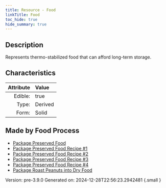 ```yaml
---
title: Resource - Food
linkTitle: Food
toc_hide: true
hide_summary: true
---
```


## Description
Represents thermo-stabilized food that can afford long-term storage.

## Characteristics

| Attribute      | Value |
|--------:|:------|
|Edible:|true|
|Type:|Derived|
|Form:|Solid|
 



## Made by Food Process

- [Package Preserved Food](/docs/definitions/food/package-preserved-food)
- [Package Preserved Food Recipe #1](/docs/definitions/food/package-preserved-food-recipe--1)
- [Package Preserved Food Recipe #2](/docs/definitions/food/package-preserved-food-recipe--2)
- [Package Preserved Food Recipe #3](/docs/definitions/food/package-preserved-food-recipe--3)
- [Package Preserved Food Recipe #4](/docs/definitions/food/package-preserved-food-recipe--4)
- [Package Roast Peanuts into Dry Food](/docs/definitions/food/package-roast-peanuts-into-dry-food)

    

Version: pre-3.9.0 Generated on: 2024-12-28T22:56:23.2942481
{.small }
